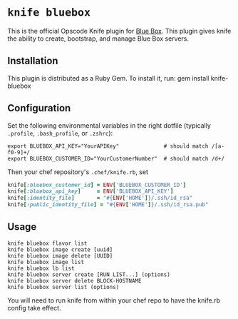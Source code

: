 # `knife bluebox`
This is the official Opscode Knife plugin for [Blue Box](http://www.bluebox.net).
This plugin gives knife the ability to create, bootstrap, and manage Blue Box
servers.

## Installation
This plugin is distributed as a Ruby Gem. To install it, run:
    gem install knife-bluebox

## Configuration
Set the following environmental variables in the right dotfile (typically `.profile`, `.bash_profile`, or `.zshrc`):

```
export BLUEBOX_API_KEY="YourAPIKey"              # should match /[a-f0-9]+/
export BLUEBOX_CUSTOMER_ID="YourCustomerNumber"  # should match /d+/
```

Then your chef repository's `.chef/knife.rb`, set

```ruby
knife[:bluebox_customer_id] = ENV['BLUEBOX_CUSTOMER_ID']
knife[:bluebox_api_key]     = ENV['BLUEBOX_API_KEY']
knife[:identity_file]       = "#{ENV['HOME']}/.ssh/id_rsa"
knife[:public_identity_file] = "#{ENV['HOME']}/.ssh/id_rsa.pub"
```

## Usage
```
knife bluebox flavor list
knife bluebox image create [uuid]
knife bluebox image delete [UUID]
knife bluebox image list
knife bluebox lb list
knife bluebox server create [RUN LIST...] (options)
knife bluebox server delete BLOCK-HOSTNAME
knife bluebox server list (options)
```

You will need to run knife from within your chef repo to have the knife.rb config take effect.
